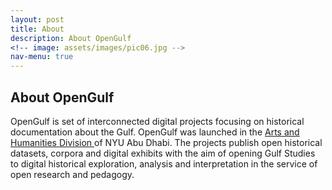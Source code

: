 ```yaml
---
layout: post
title: About
description: About OpenGulf 
<!-- image: assets/images/pic06.jpg -->
nav-menu: true
---
```


<!-- <h1>OpenGulf</h1> -->
<h2 id="content">About OpenGulf</h2>
<p>OpenGulf is set of interconnected digital projects focusing on historical documentation about the Gulf. OpenGulf was launched in the <a href="https://nyuad.nyu.edu/en/academics/divisions/arts-and-humanities.html" class="link">Arts and Humanities Division </a> of NYU Abu Dhabi. The projects publish open historical datasets, corpora and digital exhibits with the aim of opening Gulf Studies to digital historical exploration, analysis and interpretation in the service of open research and pedagogy.</p>